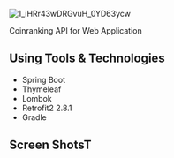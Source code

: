![1_iHRr43wDRGvuH_0YD63ycw](https://user-images.githubusercontent.com/44985849/79495863-ea3d7000-802d-11ea-8b7a-8a55286031df.png)

Coinranking API for Web Application
## Using Tools & Technologies
* Spring Boot
* Thymeleaf
* Lombok
* Retrofit2 2.8.1
* Gradle

## Screen ShotsT
